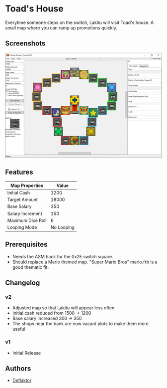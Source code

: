 # Toad's House

Everytime someone steps on the switch, Lakitu will visit Toad's house. A small map where you can ramp up promotions quickly.

## Screenshots

![mario.png](mario.png)

## Features

| Map Properties    | Value      |
| ----------------- | ---------- |
| Initial Cash      | 1200       |
| Target Amount     | 18000      | 
| Base Salary       | 350        | 
| Salary Increment  | 150        | 
| Maximum Dice Roll | 6          | 
| Looping Mode      | No Looping | 

## Prerequisites

- Needs the ASM hack for the 0x2E switch square.
- Should replace a Mario themed map. "Super Mario Bros" mario.frb is a good thematic fit.

## Changelog

### v2
- Adjusted map so that Lakitu will appear less often
- Initial cash reduced from 1500 -> 1200
- Base salary increased 300 -> 350
- The shops near the bank are now vacant plots to make them more useful

### v1
- Initial Release

## Authors

- [Deflaktor](https://github.com/Deflaktor)